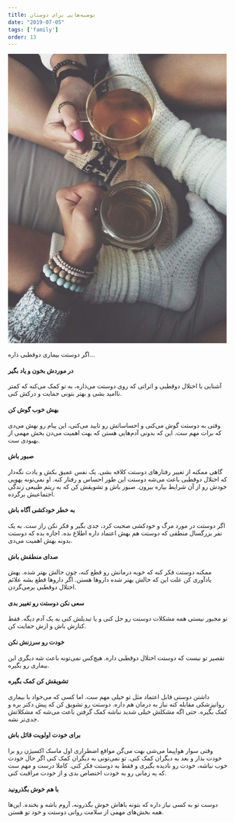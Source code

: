 ```yaml
---
title: توصیه‌هایی برای دوستان
date: "2019-07-05"
tags: ['family']
order: 13
---
```


![](./having-bipolar-friend.jpg)

اگر دوستت بیماری دوقطبی داره…

#### در موردش بخون و یاد بگیر

آشنایی با اختلال دوقطبی و اثراتی که روی دوستت می‌ذاره، به تو کمک می‌کنه که کمتر ناامید بشی و بهتر بتونی حمایت و درکش کنی.

#### بهش خوب گوش کن

وقتی به دوستت گوش می‌کنی و احساساتش رو تایید می‌کنی، این پیام رو بهش می‌دی که برات مهم ست. این که بدونی  آدم‌هایی هستن که بهت اهمیت می‌دن بخش مهمی از بهبودی ست.

#### صبور باش

گاهی ممکنه از تغییر رفتارهای دوستت کلافه بشی. یک نفس عمیق بکش و یادت نگه‌دار که اختلال دوقطبی باعث می‌شه دوستت این طور احساس و رفتار کنه. او نمی‌تونه یهویی خودش رو از آن شرایط بیاره بیرون. صبور باش و تشویقش کن که به ریتم طبیعی زندگی اجتماعیش برگرده.

#### به خطر خودکشی آگاه باش

اگر دوستت در مورد مرگ و خودکشی صحبت کرد، جدی بگیر و فکر نکن راز ست. به یک نفر بزرگسال منطقی که دوستت هم بهش اعتماد داره اطلاع بده. اجازه بده که دوستت بدونه بهش اهمیت می‌دی.

#### صدای منطقش باش

ممکنه دوستت فکر کنه که خوبه درمانش رو قطع کنه، چون حالش بهتر شده. بهش یادآوری کن علت این که حالش بهتر شده داروها هستن. اگر داروها قطع بشه علائم اختلال دوقطبی برمی‌گردن.

#### سعی نکن دوستت رو تغییر بدی

تو  مجبور نیستی همه مشکلات دوستت رو حل کنی و یا تبدیلش کنی به یک آدم دیگه. فقط کنارش باش و ازش حمایت کن.

#### خودت رو سرزنش نکن

تقصیر تو نیست که دوستت اختلال دوقطبی داره. هیچ‌کس نمی‌تونه باعث شه دیگری این بیماری رو بگیره.

#### تشویقش کن کمک بگیره

داشتن دوستی قابل اعتماد مثل تو خیلی مهم ست. اما کسی که می‌خواد با بیماری روانپزشکی مقابله کنه نیاز به درمان هم داره. دوستت رو تشویق کن که پیش دکتر بره و کمک بگیره. حتی اگه مشکلش خیلی شدید نباشه کمک گرفتن باعث می‌شه که مشکلاتش جدی‌تر نشه.

#### برای خودت اولویت قائل باش

وقتی سوار هواپیما می‌شی بهت می‌گن مواقع اضطراری اول ماسک اکسیژن رو برا خودت بذار و بعد به دیگران کمک کنی. تو نمی‌تونی به دیگران کمک کنی اگر حال خودت خوب نباشه، خودت رو نادیده بگیری و فقط به دوستت فکر کنی. کاملا درست و مهم ست که یه زمانی رو به خودت اختصاص بدی و از خودت مراقبت کنی.

#### با هم خوش بگذرونید

دوست تو به کسی نیاز داره که بتونه باهاش خوش بگذرونه، آروم باشه و بخنده. این‌ها همه بخش‌های مهمی از سلامت روانی دوستت و خود تو هستن.


<!-- https://www.instagram.com/p/BzjLMZyivDR/ -->